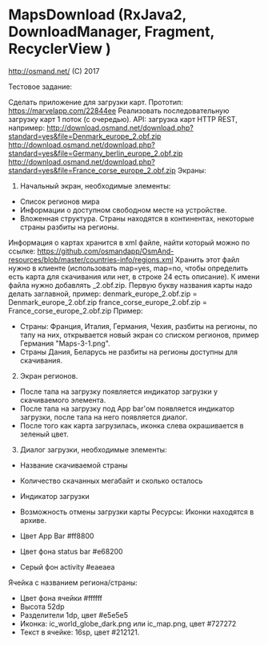 # MapsDownload (RxJava2, DownloadManager, Fragment, RecyclerView )

http://osmand.net/  (C) 2017

Тестовое задание:

Сделать приложение для загрузки карт.
Прототип: https://marvelapp.com/22844ee
Реализовать последовательную загрузку карт 1 поток (с очередью).
API: загрузка карт HTTP REST, например: 
http://download.osmand.net/download.php?standard=yes&file=Denmark_europe_2.obf.zip
http://download.osmand.net/download.php?standard=yes&file=Germany_berlin_europe_2.obf.zip
http://download.osmand.net/download.php?standard=yes&file=France_corse_europe_2.obf.zip
Экраны:
1. Начальный экран, необходимые элементы:
- Список регионов мира
- Информации о доступном свободном месте на устройстве.
- Вложенная структура. Страны находятся в континентах, некоторые страны разбиты на регионы.

Информация о картах хранится в xml файле, найти который можно по ссылке:
https://github.com/osmandapp/OsmAnd-resources/blob/master/countries-info/regions.xml
Хранить этот файл нужно в клиенте (использовать map=yes, map=no, чтобы определить есть карта для скачивания или нет, в строке 24 есть описание).
К имени файла нужно добавлять _2.obf.zip. Первую букву названия карты надо делать заглавной, пример: denmark_europe_2.obf.zip = Denmark_europe_2.obf.zip
france_corse_europe_2.obf.zip = France_corse_europe_2.obf.zip
Пример:
- Страны: Франция, Италия, Германия, Чехия, разбиты на регионы, по тапу на них, открывается новый экран со списком
регионов, пример Германия "Maps-3-1.png".
- Страны Дания, Беларусь не разбиты на регионы доступны для скачивания.
2. Экран регионов.
- После тапа на загрузку появляется индикатор загрузки у скачиваемого элемента.
- После тапа на загрузку под App bar'ом появляется индикатор загрузки, после тапа на него появляется диалог.
- После того как карта загрузилась, иконка слева окрашивается в зеленый цвет.
3. Диалог загрузки, необходимые элементы:
- Название скачиваемой страны
- Количество скачанных мегабайт и сколько осталось
- Индикатор загрузки
- Возможность отмены загрузки карты
Ресурсы:
Иконки находятся в архиве.

- Цвет App Bar #ff8800
- Цвет фона status bar #e68200
- Серый фон activity #eaeaea

Ячейка с названием региона/страны:
- Цвет фона ячейки #ffffff
- Высота 52dp
- Разделители 1dp, цвет #e5e5e5
- Иконка: ic_world_globe_dark.png или ic_map.png, цвет #727272
- Текст в ячейке: 16sp, цвет #212121.


